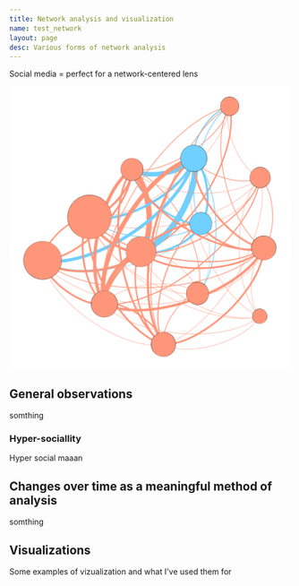 ```yaml
---
title: Network analysis and visualization
name: test_network
layout: page
desc: Various forms of network analysis
---
```

Social media = perfect for a network-centered lens

![network](/assets/images/network_1.png)
<h2>General observations</h2>
somthing
<h3>Hyper-sociallity</h3>
Hyper social maaan
<h2>Changes over time as a meaningful method of analysis</h2>
somthing
<h2>Visualizations</h2>
Some examples of vizualization and what I've used them for
